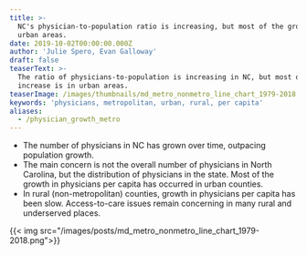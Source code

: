 ```yaml
---
title: >-
  NC's physician-to-population ratio is increasing, but most of the growth is in
  urban areas.
date: 2019-10-02T00:00:00.000Z
author: 'Julie Spero, Evan Galloway'
draft: false
teaserText: >-
  The ratio of physicians-to-population is increasing in NC, but most of the
  increase is in urban areas.
teaserImage: /images/thumbnails/md_metro_nonmetro_line_chart_1979-2018.jpg
keywords: 'physicians, metropolitan, urban, rural, per capita'
aliases:
  - /physician_growth_metro
---
```



* The number of physicians in NC has grown over time, outpacing population growth. 
* The main concern is not the overall number of physicians in North Carolina, but the distribution of physicians in the state. Most of the growth in physicians per capita has occurred in urban counties. 
* In rural (non-metropolitan) counties, growth in physicians per capita has been slow. Access-to-care issues remain concerning in many rural and underserved places.

{{< img  src="/images/posts/md_metro_nonmetro_line_chart_1979-2018.png">}}
